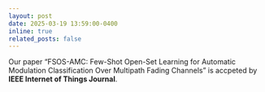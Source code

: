 ```yaml
---
layout: post
date: 2025-03-19 13:59:00-0400
inline: true
related_posts: false
---
```


Our paper “FSOS-AMC: Few-Shot Open-Set Learning for Automatic Modulation Classification Over Multipath Fading Channels” is accpeted by **IEEE Internet of Things Journal**.

